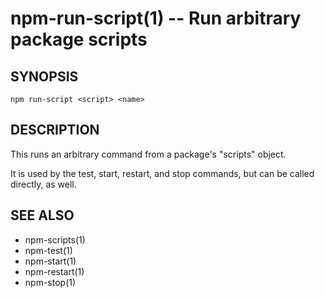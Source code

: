 npm-run-script(1) -- Run arbitrary package scripts
==================================================

## SYNOPSIS

    npm run-script <script> <name>

## DESCRIPTION

This runs an arbitrary command from a package's "scripts" object.

It is used by the test, start, restart, and stop commands, but can be
called directly, as well.

## SEE ALSO

* npm-scripts(1)
* npm-test(1)
* npm-start(1)
* npm-restart(1)
* npm-stop(1)
